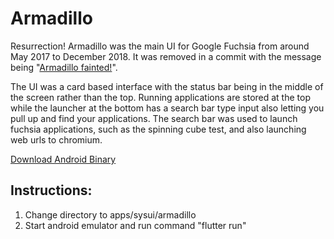 # Armadillo

Resurrection! Armadillo was the main UI for Google Fuchsia from around May 2017 to December 2018. It was removed in a commit with the message being "[Armadillo fainted!](https://fuchsia-review.googlesource.com/c/topaz/+/235313)".

The UI was a card based interface with the status bar being in the middle of the screen rather than the top. Running applications are stored at the top while the launcher at the bottom has a search bar type input also letting you pull up and find your applications. The search bar was used to launch fuchsia applications, such as the spinning cube test, and also launching web urls to chromium.

[Download Android Binary](https://github.com/dahlia-os/armadillo/releases/tag/armadillo-last)

## Instructions:

1. Change directory to apps/sysui/armadillo
2. Start android emulator and run command "flutter run"
